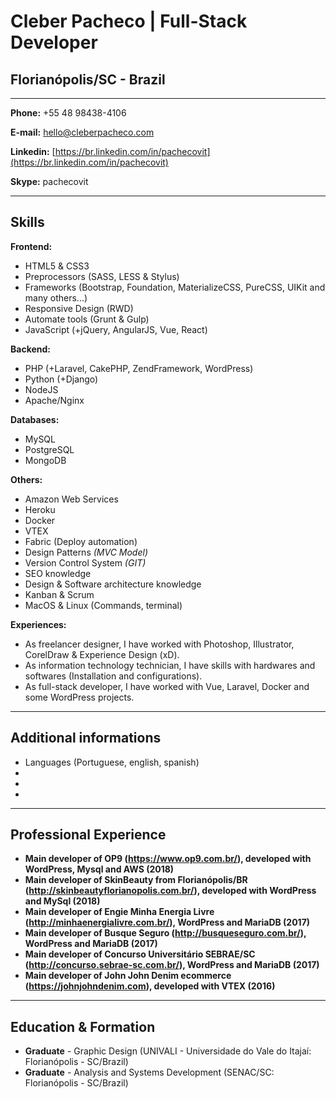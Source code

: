 # Cleber Pacheco | Full-Stack Developer
## Florianópolis/SC - Brazil

---

**Phone:** +55 48 98438-4106

**E-mail:** hello@cleberpacheco.com

**Linkedin:** [https://br.linkedin.com/in/pachecovit](https://br.linkedin.com/in/pachecovit)

**Skype:** pachecovit

---

## Skills

**Frontend:**
* HTML5 & CSS3
* Preprocessors (SASS, LESS & Stylus)
* Frameworks (Bootstrap, Foundation, MaterializeCSS, PureCSS, UIKit and many others...)
* Responsive Design (RWD)
* Automate tools (Grunt & Gulp)
* JavaScript (+jQuery, AngularJS, Vue, React)


**Backend:**
* PHP (+Laravel, CakePHP, ZendFramework, WordPress)
* Python (+Django)
* NodeJS
* Apache/Nginx

**Databases:**
* MySQL
* PostgreSQL
* MongoDB


**Others:**
* Amazon Web Services
* Heroku
* Docker
* VTEX
* Fabric (Deploy automation)
* Design Patterns *(MVC Model)*
* Version Control System *(GIT)*
* SEO knowledge
* Design & Software architecture knowledge
* Kanban & Scrum
* MacOS & Linux (Commands, terminal)


**Experiences:**
* As freelancer designer, I have worked with Photoshop, Illustrator, CorelDraw & Experience Design (xD).
* As information technology technician, I have skills with hardwares and softwares (Installation and configurations).
* As full-stack developer, I have worked with Vue, Laravel, Docker and some WordPress projects.

---

## Additional informations

* Languages (Portuguese, english, spanish)
* 
* 
* 

---

## Professional Experience

* **Main developer of OP9 (https://www.op9.com.br/), developed with WordPress, Mysql and AWS (2018)**
* **Main developer of SkinBeauty from Florianópolis/BR (http://skinbeautyflorianopolis.com.br/), developed with WordPress and MySql (2018)**
* **Main developer of Engie Minha Energia Livre (http://minhaenergialivre.com.br/), WordPress and MariaDB (2017)**
* **Main developer of Busque Seguro (http://busqueseguro.com.br/), WordPress and MariaDB (2017)**
* **Main developer of Concurso Universitário SEBRAE/SC (http://concurso.sebrae-sc.com.br/), WordPress and MariaDB (2017)**
* **Main developer of John John Denim ecommerce (https://johnjohndenim.com), developed with VTEX (2016)**


---

## Education & Formation

* **Graduate** - Graphic Design (UNIVALI - Universidade do Vale do Itajaí: Florianópolis - SC/Brazil)
* **Graduate** - Analysis and Systems Development (SENAC/SC: Florianópolis - SC/Brazil)